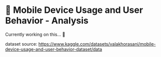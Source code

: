# 📱 Mobile Device Usage and User Behavior - Analysis 
Currently working on this... 👩

dataset source: https://www.kaggle.com/datasets/valakhorasani/mobile-device-usage-and-user-behavior-dataset/data
